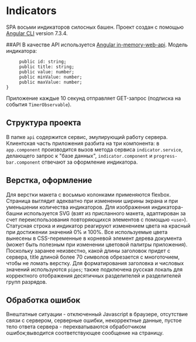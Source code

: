 # Indicators
SPA восьми индикаторов силосных башен. 
Проект создан с помощью [Angular CLI](https://github.com/angular/angular-cli) version 7.3.4.

##API
В качестве API используется [Angular in-memory-web-api](https://github.com/angular/in-memory-web-api). Модель индикатора:

```class Indicator {
     public id: string;
     public title: string;
     public value: number;
     public minValue: number;
     public maxValue: number;
}
```
Приложение каждые 10 секунд отправляет GET-запрос (подписка на события `TimerObservable`).

## Структура проекта
В папке `api` содержится сервис, эмулирующий работу сервера. Клиентская часть приложения разбита на три компонента: в `app.component` производится вызов метода сервиса `indicator.service`, делающего запрос к "базе данных", `indicator.component` и `progress-bar.component` отвечают за оформление индикатора.

## Верстка, оформление
Для верстки макета с восьмью колонками применяются flexbox. Страница выглядит адекватно при изменении ширины экрана и при уменьшении количества индикаторов.
Для изображения индикатора-башни используется SVG (взят из присланного макета, адаптирован за счет переиспользования повторяющихся элементов с помощью `<use>`).
Статусная строка и индикатор реагируют изменением цвета на красный при достижении значений 0% и 100%. Все используемые цвета вынесены в CSS-переменные в корневой элемент дерева документа (может быть полезным при изменении цветовой палитры приложения).
Поскольку заранее неизвестно, какой длины заголовок придет с сервера, title длиной более 70 символов обрезается с многоточием, чтобы не ломать верстку. Для форматирования заголовка и числовых значений используются `pipes`; также подключена русская локаль для корректного отображения десятичных разделителей и разделителей групп разрядов.


## Обработка ошибок
Внештатные ситуации - отключенный Javascript в браузере, отсутствие связи с сервером, серверные ошибки, некорректные данные, пустое тело ответа сервера - перехватываются обработчиком ошибок;выводится соответствующее сообщение на страницу.


